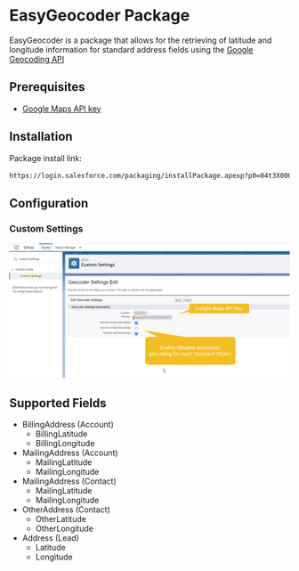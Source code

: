 # EasyGeocoder Package
EasyGeocoder is a package that allows for the retrieving of latitude and longitude information for standard address fields using the [Google Geocoding API](https://developers.google.com/maps/documentation/geocoding/start?hl=ar)
## Prerequisites
- [Google Maps API key](https://developers.google.com/maps/documentation/embed/get-api-key)
## Installation
Package install link:
```bash
https://login.salesforce.com/packaging/installPackage.apexp?p0=04t3X000003P0dDQAS
```
## Configuration
### Custom Settings
![custom-settings-ss.png](https://github.com/EncludeLtd/EasyGeocoder/blob/main/docs/images/custom-settings-ss.png?raw=true)
## Supported Fields
- BillingAddress (Account)
   - BillingLatitude
   - BillingLongitude
- MailingAddress (Account)
   - MailingLatitude
   - MailingLongitude
- MailingAddress (Contact)
   - MailingLatitude
   - MailingLongitude
- OtherAddress (Contact)
   - OtherLatitude
   - OtherLongitude
- Address (Lead)
   - Latitude
   - Longitude
